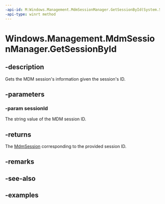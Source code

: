 ```yaml
---
-api-id: M:Windows.Management.MdmSessionManager.GetSessionById(System.String)
-api-type: winrt method
---
```


<!-- Method syntax.
public MdmSession MdmSessionManager.GetSessionById(String sessionId)
-->

# Windows.Management.MdmSessionManager.GetSessionById


## -description

Gets the MDM session's information given the session's ID.

## -parameters

### -param sessionId

The string value of the MDM session ID.

## -returns

The [MdmSession](MdmSession.md) corresponding to the provided session ID.

## -remarks

## -see-also

## -examples

